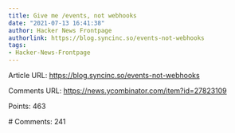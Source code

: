 ```yaml
---
title: Give me /events, not webhooks
date: "2021-07-13 16:41:38"
author: Hacker News Frontpage
authorlink: https://blog.syncinc.so/events-not-webhooks
tags:
- Hacker-News-Frontpage
---
```


<p>Article URL: <a href="https://blog.syncinc.so/events-not-webhooks">https://blog.syncinc.so/events-not-webhooks</a></p>
<p>Comments URL: <a href="https://news.ycombinator.com/item?id=27823109">https://news.ycombinator.com/item?id=27823109</a></p>
<p>Points: 463</p>
<p># Comments: 241</p>
